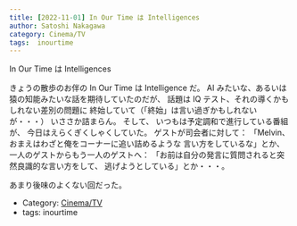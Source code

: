 ```yaml
---
title: [2022-11-01] In Our Time は Intelligences
author: Satoshi Nakagawa
category: Cinema/TV
tags:  inourtime
---
```


In Our Time は Intelligences

 きょうの散歩のお伴の In Our Time は Intelligence だ。
AI みたいな、あるいは猿の知能みたいな話を期待していたのだが、
話題は IQ テスト、それの導くかもしれない差別の問題に
終始していて（「終始」は言い過ぎかもしれないが・・・）
いささか詰まらん。
そして、
いつもは予定調和で進行している番組が、
今日はえらくぎくしゃくしていた。
ゲストが司会者に対して：
「Melvin、 おまえはわざと俺をコーナーに追い詰めるような
言い方をしているな」とか、
一人のゲストからもう一人のゲストへ：
「お前は自分の発言に質問されると突然良識的な言い方をして、
逃げようとしている」とか・・・。

 あまり後味のよくない回だった。

- Category: [Cinema/TV](https://merapano.github.io/categories.html#Cinema/TV)
- tags:  inourtime

